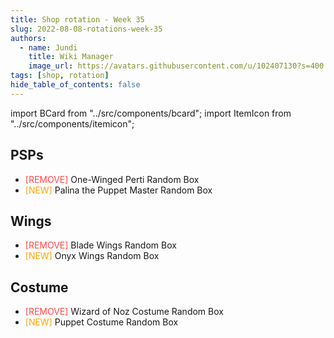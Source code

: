 ```yaml
---
title: Shop rotation - Week 35
slug: 2022-08-08-rotations-week-35
authors:
  - name: Jundi
    title: Wiki Manager
    image_url: https://avatars.githubusercontent.com/u/102407130?s=400
tags: [shop, rotation]
hide_table_of_contents: false
---
```


import BCard from "../src/components/bcard";
import ItemIcon from "../src/components/itemicon";

## PSPs
- <font color="#fd4949">[REMOVE]</font> One-Winged Perti Random Box <ItemIcon iconId="4142" width="25px"/>
- <font color="orange">[NEW]</font> Palina the Puppet Master Random Box <ItemIcon iconId="2803" width="25px"/>

## Wings
- <font color="#fd4949">[REMOVE]</font> Blade Wings Random Box <ItemIcon iconId="4324" width="25px"/>
- <font color="orange">[NEW]</font> Onyx Wings Random Box <ItemIcon iconId="2731" width="25px"/>

## Costume
- <font color="#fd4949">[REMOVE]</font> Wizard of Noz Costume Random Box <ItemIcon iconId="4291" width="25px"/>
- <font color="orange">[NEW]</font> Puppet Costume Random Box <ItemIcon iconId="4047" width="25px"/>
